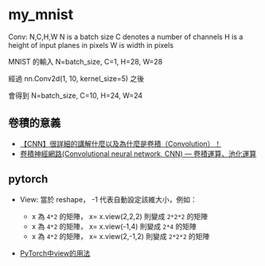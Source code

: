 # my_mnist

Conv: N,C,H,W
    N is a batch size
    C denotes a number of channels
    H is a height of input planes in pixels
    W is width in pixels


MNIST 的輸入 N=batch_size, C=1, H=28, W=28

經過 nn.Conv2d(1, 10, kernel_size=5) 之後

會得到 N=batch_size, C=10, H=24, W=24

## 卷積的意義

* [【CNN】很詳細的講解什麼以及為什麼是卷積（Convolution）！](https://iter01.com/480243.html)
* [卷積神經網路(Convolutional neural network, CNN) — 卷積運算、池化運算](https://chih-sheng-huang821.medium.com/%E5%8D%B7%E7%A9%8D%E7%A5%9E%E7%B6%93%E7%B6%B2%E8%B7%AF-convolutional-neural-network-cnn-%E5%8D%B7%E7%A9%8D%E9%81%8B%E7%AE%97-%E6%B1%A0%E5%8C%96%E9%81%8B%E7%AE%97-856330c2b703)

## pytorch

* View: 當於 reshape， -1 代表自動設定該維大小，例如： 
    * x 為 `4*2` 的矩陣， x= x.view(2,2,2) 則變成 `2*2*2` 的矩陣
    * x 為 `4*2` 的矩陣， x= x.view(-1,4) 則變成 `2*4` 的矩陣
    * x 為 `4*2` 的矩陣， x= x.view(2,-1,2) 則變成 `2*2*2` 的矩陣

* [PyTorch中view的用法](https://blog.csdn.net/york1996/article/details/81949843)

